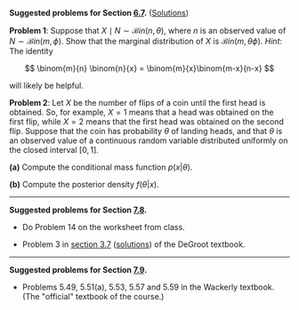 **Suggested problems for Section [6.7](https://mml.johnmyersmath.com/stats-book/chapters/06-random-vectors.html#the-law-of-total-probability-and-bayes-theorem-for-random-variables).** ([Solutions](./21-suggested-problems-sol.md))

**Problem 1**: Suppose that $X\mid N \sim \mathcal{B}in(n,\theta)$, where $n$ is an observed value of $N \sim \mathcal{B}in(m,\phi)$. Show that the marginal distribution of $X$ is $\mathcal{B}in(m,\theta\phi)$. _Hint_: The identity

$$
\binom{m}{n} \binom{n}{x} = \binom{m}{x}\binom{m-x}{n-x}
$$

will likely be helpful.

**Problem 2**: Let $X$ be the number of flips of a coin until the first head is obtained. So, for example, $X=1$ means that a head was obtained on the first flip, while $X=2$ means that the first head was obtained on the second flip. Suppose that the coin has probability $\theta$ of landing heads, and that $\theta$ is an observed value of a continuous random variable distributed uniformly on the closed interval $[0,1]$.

**(a)** Compute the conditional mass function $p(x|\theta)$.

**(b)** Compute the posterior density $f(\theta | x)$.

---

**Suggested problems for Section [7.8](https://mml.johnmyersmath.com/stats-book/chapters/random-vectors.html#random-vectors-in-arbitrary-dimensions).**

* Do Problem 14 on the worksheet from class.

* Problem 3 in [section 3.7](https://drive.google.com/file/d/1WRifSAY-2XHw3nbw535sbIlpuMEK2anH/view?usp=drive_link) ([solutions](https://drive.google.com/file/d/1WD70qGPkv_ZXRF70caMIh7y4R7vzaw6Y/view?usp=drive_link)) of the DeGroot textbook.

---

**Suggested problems for Section [7.9](https://mml.johnmyersmath.com/stats-book/chapters/random-vectors.html#independence).**

* Problems 5.49, 5.51(a), 5.53, 5.57 and 5.59 in the Wackerly textbook. (The "official" textbook of the course.)
